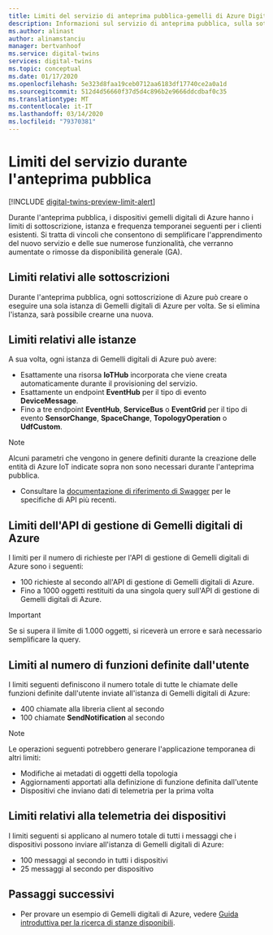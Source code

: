 ```yaml
---
title: Limiti del servizio di anteprima pubblica-gemelli di Azure Digital | Microsoft Docs
description: Informazioni sul servizio di anteprima pubblica, sulla sottoscrizione, sull'istanza e sui limiti di velocità per i dispositivi gemelli digitali di Azure.
ms.author: alinast
author: alinamstanciu
manager: bertvanhoof
ms.service: digital-twins
services: digital-twins
ms.topic: conceptual
ms.date: 01/17/2020
ms.openlocfilehash: 5e323d8faa19ceb0712aa6183df17740ce2a0a1d
ms.sourcegitcommit: 512d4d56660f37d5d4c896b2e9666ddcdbaf0c35
ms.translationtype: MT
ms.contentlocale: it-IT
ms.lasthandoff: 03/14/2020
ms.locfileid: "79370381"
---
```

# <a name="public-preview-service-limits"></a>Limiti del servizio durante l'anteprima pubblica

[!INCLUDE [digital-twins-preview-limit-alert](../../includes/digital-twins-preview-limit-alert.md)]

Durante l'anteprima pubblica, i dispositivi gemelli digitali di Azure hanno i limiti di sottoscrizione, istanza e frequenza temporanei seguenti per i clienti esistenti. Si tratta di vincoli che consentono di semplificare l'apprendimento del nuovo servizio e delle sue numerose funzionalità, che verranno aumentate o rimosse da disponibilità generale (GA).

## <a name="per-subscription-limits"></a>Limiti relativi alle sottoscrizioni

Durante l'anteprima pubblica, ogni sottoscrizione di Azure può creare o eseguire una sola istanza di Gemelli digitali di Azure per volta. Se si elimina l'istanza, sarà possibile crearne una nuova.

## <a name="per-instance-limits"></a>Limiti relativi alle istanze

A sua volta, ogni istanza di Gemelli digitali di Azure può avere:

- Esattamente una risorsa **IoTHub** incorporata che viene creata automaticamente durante il provisioning del servizio.
- Esattamente un endpoint **EventHub** per il tipo di evento **DeviceMessage**.
- Fino a tre endpoint **EventHub**, **ServiceBus** o **EventGrid** per il tipo di evento **SensorChange**, **SpaceChange**, **TopologyOperation** o **UdfCustom**.

> [!NOTE]
> Alcuni parametri che vengono in genere definiti durante la creazione delle entità di Azure IoT indicate sopra non sono necessari durante l'anteprima pubblica.
> - Consultare la [documentazione di riferimento di Swagger](./how-to-use-swagger.md) per le specifiche di API più recenti.

## <a name="azure-digital-twins-management-api-limits"></a>Limiti dell'API di gestione di Gemelli digitali di Azure

I limiti per il numero di richieste per l'API di gestione di Gemelli digitali di Azure sono i seguenti:

- 100 richieste al secondo all'API di gestione di Gemelli digitali di Azure.
- Fino a 1000 oggetti restituiti da una singola query sull'API di gestione di Gemelli digitali di Azure.

> [!IMPORTANT]
> Se si supera il limite di 1.000 oggetti, si riceverà un errore e sarà necessario semplificare la query.

## <a name="user-defined-functions-rate-limits"></a>Limiti al numero di funzioni definite dall'utente

I limiti seguenti definiscono il numero totale di tutte le chiamate delle funzioni definite dall'utente inviate all'istanza di Gemelli digitali di Azure:

- 400 chiamate alla libreria client al secondo
- 100 chiamate **SendNotification** al secondo

> [!NOTE]
> Le operazioni seguenti potrebbero generare l'applicazione temporanea di altri limiti:
> - Modifiche ai metadati di oggetti della topologia
> - Aggiornamenti apportati alla definizione di funzione definita dall'utente
> - Dispositivi che inviano dati di telemetria per la prima volta

## <a name="device-telemetry-limits"></a>Limiti relativi alla telemetria dei dispositivi

I limiti seguenti si applicano al numero totale di tutti i messaggi che i dispositivi possono inviare all'istanza di Gemelli digitali di Azure:

- 100 messaggi al secondo in tutti i dispositivi
-    25 messaggi al secondo per dispositivo

## <a name="next-steps"></a>Passaggi successivi

- Per provare un esempio di Gemelli digitali di Azure, vedere [Guida introduttiva per la ricerca di stanze disponibili](./quickstart-view-occupancy-dotnet.md).
